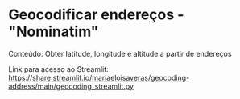 # Geocodificar endereços - "Nominatim"

Conteúdo: Obter latitude, longitude e altitude a partir de endereços 

Link para acesso ao Streamlit: https://share.streamlit.io/mariaeloisaveras/geocoding-address/main/geocoding_streamlit.py
